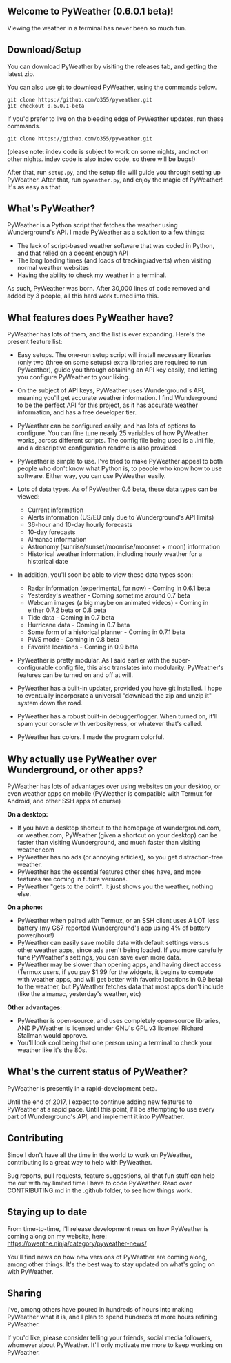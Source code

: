 
## Welcome to PyWeather (0.6.0.1 beta)!
Viewing the weather in a terminal has never been so much fun.

## Download/Setup
You can download PyWeather by visiting the releases tab, and getting the latest zip.

You can also use git to download PyWeather, using the commands below.

```
git clone https://github.com/o355/pyweather.git
git checkout 0.6.0.1-beta
```

If you'd prefer to live on the bleeding edge of PyWeather updates, run these commands.

```
git clone https://github.com/o355/pyweather.git
```

(please note: indev code is subject to work on some nights, and not on other nights. indev code is also indev code, so there will be bugs!)

After that, run `setup.py`, and the setup file will guide you through setting up PyWeather. After that, run `pyweather.py`, and enjoy the magic of PyWeather! It's as easy as that.

## What's PyWeather?
PyWeather is a Python script that fetches the weather using Wunderground's API. I made PyWeather as a solution to a few things:
* The lack of script-based weather software that was coded in Python, and that relied on a decent enough API
* The long loading times (and loads of tracking/adverts) when visiting normal weather websites
* Having the ability to check my weather in a terminal.

As such, PyWeather was born. After 30,000 lines of code removed and added by 3 people, all this hard work turned into this.

## What features does PyWeather have?
PyWeather has lots of them, and the list is ever expanding. Here's the present feature list:
* Easy setups. The one-run setup script will install necessary libraries (only two (three on some setups) extra libraries are required to run PyWeather), guide you through obtaining an API key easily, and letting you configure PyWeather to your liking.
* On the subject of API keys, PyWeather uses Wunderground's API, meaning you'll get accurate weather information. I find Wunderground to be the perfect API for this project, as it has accurate weather information, and has a free developer tier.
* PyWeather can be configured easily, and has lots of options to configure. You can fine tune nearly 25 variables of how PyWeather works, across different scripts. The config file being used is a .ini file, and a descriptive configuration readme is also provided.
* PyWeather is simple to use. I've tried to make PyWeather appeal to both people who don't know what Python is, to people who know how to use software. Either way, you can use PyWeather easily.
* Lots of data types. As of PyWeather 0.6 beta, these data types can be viewed:
	* Current information
	* Alerts information (US/EU only due to Wunderground's API limits)
	* 36-hour and 10-day hourly forecasts
	* 10-day forecasts
	* Almanac information
	* Astronomy (sunrise/sunset/moonrise/moonset + moon) information
	* Historical weather information, including hourly weather for a historical date
	
* In addition, you'll soon be able to view these data types soon:
	* Radar information (experimental, for now) - Coming in 0.6.1 beta
	* Yesterday's weather - Coming sometime around 0.7 beta
	* Webcam images (a big maybe on animated videos) - Coming in either 0.7.2 beta or 0.8 beta
	* Tide data - Coming in 0.7 beta
	* Hurricane data - Coming in 0.7 beta
	* Some form of a historical planner - Coming in 0.7.1 beta
	* PWS mode - Coming in 0.8 beta
	* Favorite locations - Coming in 0.9 beta
* PyWeather is pretty modular. As I said earlier with the super-configurable config file, this also translates into modularity. PyWeather's features can be turned on and off at will.
* PyWeather has a built-in updater, provided you have git installed. I hope to eventually incorporate a universal "download the zip and unzip it" system down the road.
* PyWeather has a robust built-in debugger/logger. When turned on, it'll spam your console with verbosityness, or whatever that's called.
* PyWeather has colors. I made the program colorful.

## Why actually use PyWeather over Wunderground, or other apps?
PyWeather has lots of advantages over using websites on your desktop, or even weather apps on mobile (PyWeather is compatible with Termux for Android, and other SSH apps of course)

**On a desktop:**
* If you have a desktop shortcut to the homepage of wunderground.com, or weather.com, PyWeather (given a shortcut on your desktop) can be faster than visiting Wunderground, and much faster than visiting weather.com
* PyWeather has no ads (or annoying articles), so you get distraction-free weather.
* PyWeather has the essential features other sites have, and more features are coming in future versions.
* PyWeather "gets to the point". It just shows you the weather, nothing else.

**On a phone:**
* PyWeather when paired with Termux, or an SSH client uses A LOT less battery (my GS7 reported Wunderground's app using 4% of battery power/hour!)
* PyWeather can easily save mobile data with default settings versus other weather apps, since ads aren't being loaded. If you more carefully tune PyWeather's settings, you can save even more data.
* PyWeather may be slower than opening apps, and having direct access (Termux users, if you pay $1.99 for the widgets, it begins to compete with weather apps, and will get better with favorite locations in 0.9 beta) to the weather, but PyWeather fetches data that most apps don't include (like the almanac, yesterday's weather, etc)

**Other advantages:**
* PyWeather is open-source, and uses completely open-source libraries, AND PyWeather is licensed under GNU's GPL v3 license! Richard Stallman would approve.
* You'll look cool being that one person using a terminal to check your weather like it's the 80s. 


## What's the current status of PyWeather?
PyWeather is presently in a rapid-development beta.

Until the end of 2017, I expect to continue adding new features to PyWeather at a rapid pace. Until this point, I'll be attempting to use every part of Wunderground's API, and implement it into PyWeather.

## Contributing
Since I don't have all the time in the world to work on PyWeather, contributing is a great way to help with PyWeather.

Bug reports, pull requests, feature suggestions, all that fun stuff can help me out with my limited time I have to code PyWeather. Read over CONTRIBUTING.md in the .github folder, to see how things work.

## Staying up to date
From time-to-time, I'll release development news on how PyWeather is coming along on my website, here: https://owenthe.ninja/category/pyweather-news/

You'll find news on how new versions of PyWeather are coming along, among other things. It's the best way to stay updated on what's going on with PyWeather.

## Sharing
I've, among others have poured in hundreds of hours into making PyWeather what it is, and I plan to spend hundreds of more hours refining PyWeather.

If you'd like, please consider telling your friends, social media followers, whomever about PyWeather. It'll only motivate me more to keep working on PyWeather.
